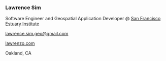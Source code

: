 ### Lawrence Sim

Software Engineer and Geospatial Application Developer @ [San Francisco Estuary Institute](https://sfei.org)

lawrence.sim.geo@gmail.com

[lawrenzo.com](https://lawrenzo.com)

Oakland, CA

